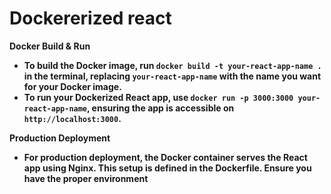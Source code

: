# Dockererized react

<b>Docker Build & Run <b>
- To build the Docker image, run `docker build -t your-react-app-name .` in the terminal, replacing `your-react-app-name` with the name you want for your Docker image.
- To run your Dockerized React app, use `docker run -p 3000:3000 your-react-app-name`, ensuring the app is accessible on `http://localhost:3000`.

<b>Production Deployment<b>
- For production deployment, the Docker container serves the React app using Nginx. This setup is defined in the Dockerfile. Ensure you have the proper environment 
